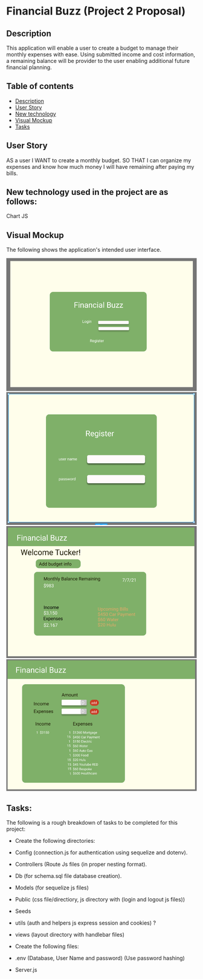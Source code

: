 # Financial Buzz (Project 2 Proposal)

## Description
This application will enable a user to create a budget to manage their monthly expenses with ease. Using submitted income and cost information, a remaining balance will be provider to the user enabling additional future financial planning. 

## Table of contents
- [Description](#Description)
- [User Story](#Userstory)
- [New technology](#Newtechnology)
- [Visual Mockup](#VisualMockup)
- [Tasks](#Tasks)


## User Story
AS a user
I WANT to create a monthly budget.
SO THAT I can organize my expenses and know how much money I will have remaining after paying my bills.


## New technology used in the project are as follows:
Chart JS

## Visual Mockup

The following shows the application's intended user interface.

![Financial Buzz Pic](./public/img/financialBuzz1.png)
![Financial Buzz Pic](./public/img/financialBuzz2.png)
![Financial Buzz Pic](./public/img/financialBuzz3.png)
![Financial Buzz Pic](./public/img/financialBuzz4.png)


## Tasks:
The following is a rough breakdown of tasks to be completed for this project: 

- Create the following directories:

- Config (connection.js for authentication using sequelize and dotenv).

- Controllers (Route Js files (in proper nesting format).

- Db (for schema.sql file database creation).

- Models (for sequelize js files)

- Public (css file/directiory, js directory with (login and logout js files))

- Seeds 

- utils (auth and helpers js express session and cookies) ?

- views (layout directory with handlebar files)

- Create the following files:

- .env (Database, User Name and password) (Use password hashing)

- Server.js

